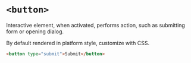 # `<button>`

Interactive element, when activated, performs action, such as submitting form or opening dialog.

By default rendered in platform style, customize with CSS.

```html
<button type="submit">Submit</button>
```

